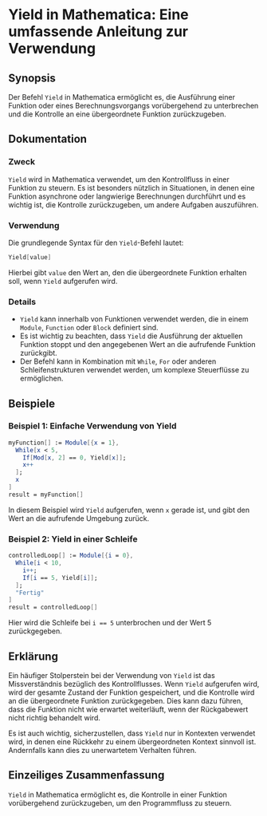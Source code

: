 <!--
Meta Description: # Yield in Mathematica: Eine umfassende Anleitung zur Verwendung ## Synopsis Der Befehl `Yield` in Mathematica ermöglicht es, die Ausführung einer Fun...
Meta Keywords: yield, die, funktion, wird, der
-->

# Yield in Mathematica: Eine umfassende Anleitung zur Verwendung

## Synopsis
Der Befehl `Yield` in Mathematica ermöglicht es, die Ausführung einer Funktion oder eines Berechnungsvorgangs vorübergehend zu unterbrechen und die Kontrolle an eine übergeordnete Funktion zurückzugeben.

## Dokumentation

### Zweck
`Yield` wird in Mathematica verwendet, um den Kontrollfluss in einer Funktion zu steuern. Es ist besonders nützlich in Situationen, in denen eine Funktion asynchrone oder langwierige Berechnungen durchführt und es wichtig ist, die Kontrolle zurückzugeben, um andere Aufgaben auszuführen.

### Verwendung
Die grundlegende Syntax für den `Yield`-Befehl lautet:

```mathematica
Yield[value]
```

Hierbei gibt `value` den Wert an, den die übergeordnete Funktion erhalten soll, wenn `Yield` aufgerufen wird.

### Details
- `Yield` kann innerhalb von Funktionen verwendet werden, die in einem `Module`, `Function` oder `Block` definiert sind.
- Es ist wichtig zu beachten, dass `Yield` die Ausführung der aktuellen Funktion stoppt und den angegebenen Wert an die aufrufende Funktion zurückgibt.
- Der Befehl kann in Kombination mit `While`, `For` oder anderen Schleifenstrukturen verwendet werden, um komplexe Steuerflüsse zu ermöglichen.

## Beispiele

### Beispiel 1: Einfache Verwendung von Yield
```mathematica
myFunction[] := Module[{x = 1},
  While[x < 5,
    If[Mod[x, 2] == 0, Yield[x]];
    x++
  ];
  x
]
result = myFunction[]
```
In diesem Beispiel wird `Yield` aufgerufen, wenn `x` gerade ist, und gibt den Wert an die aufrufende Umgebung zurück.

### Beispiel 2: Yield in einer Schleife
```mathematica
controlledLoop[] := Module[{i = 0},
  While[i < 10,
    i++;
    If[i == 5, Yield[i]];
  ];
  "Fertig"
]
result = controlledLoop[]
```
Hier wird die Schleife bei `i == 5` unterbrochen und der Wert 5 zurückgegeben.

## Erklärung
Ein häufiger Stolperstein bei der Verwendung von `Yield` ist das Missverständnis bezüglich des Kontrollflusses. Wenn `Yield` aufgerufen wird, wird der gesamte Zustand der Funktion gespeichert, und die Kontrolle wird an die übergeordnete Funktion zurückgegeben. Dies kann dazu führen, dass die Funktion nicht wie erwartet weiterläuft, wenn der Rückgabewert nicht richtig behandelt wird. 

Es ist auch wichtig, sicherzustellen, dass `Yield` nur in Kontexten verwendet wird, in denen eine Rückkehr zu einem übergeordneten Kontext sinnvoll ist. Andernfalls kann dies zu unerwartetem Verhalten führen.

## Einzeiliges Zusammenfassung
`Yield` in Mathematica ermöglicht es, die Kontrolle in einer Funktion vorübergehend zurückzugeben, um den Programmfluss zu steuern.